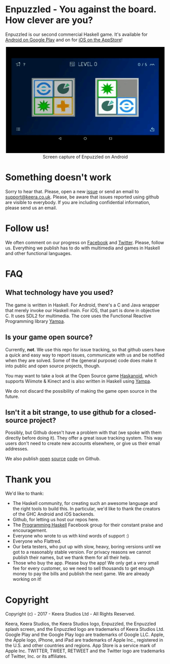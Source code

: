 # Enpuzzled - You against the board. How clever are you?

Enpuzzled is our second commercial Haskell game. It's available for [Android on Google Play](https://play.google.com/store/apps/details?id=uk.co.keera.games.enpuzzled)
and on for [iOS on the AppStore](https://apps.apple.com/us/app/enpuzzled/id1460083994)!

<p align="center">
<img src="enpuzzled.gif" alt="Screen capture of Enpuzzled on Android" />
<br /> Screen capture of Enpuzzled on Android
</p>

# Something doesn't work
Sorry to hear that. Please, open a new [issue](https://github.com/keera-studios/enpuzzled/issues/new) or send an email to [support@keera.co.uk](mailto:support@keera.co.uk). Please, be aware that issues reported using github are visible to everybody. If you are including confidential information, please send us an email.

# Follow us!
We often comment on our progress on [Facebook](http://facebook.com/keerastudios) and [Twitter](http://twitter.com/KeeraStudios). Please, follow us. Everything we publish has to do with multimedia and games in Haskell and other functional languages.

# FAQ
## What technology have you used?
The game is written in Haskell. For Android, there's a C and Java wrapper that merely invoke our Haskell main. For iOS, that part is done in objective C. It uses SDL2 for multimedia. The core uses the Functional Reactive Programming library [Yampa](http://github.com/ivanperez-keera/Yampa).

## Is your game open source?
Currently, **not**. We use this repo for issue tracking, so that github users have a quick and easy way to report issues, communicate with us and be notified when they are solved. Some of the (general purpose) code does make it into public and open source projects, though.

You may want to take a look at the Open Source game [Haskanoid](http://github.com/ivanperez-keera/haskanoid), which supports Wiimote & Kinect and is also written in Haskell using [Yampa](http://github.com/ivanperez-keera/Yampa).

We do not discard the possibility of making the game open source in the future.

## Isn't it a bit strange, to use github for a closed-source project?
Possibly, but Github doesn't have a problem with that (we spoke with them directly before doing it). They offer a great issue tracking system. This way users don't need to create new accounts elsewhere, or give us their email addresses.

We also publish [open](https://github.com/keera-studios/keera-hails) [source](https://github.com/keera-studios/keera-posture) [code](https://github.com/keera-studios/keera-callbacks) on Github.

# Thank you
We'd like to thank:
* The Haskell community, for creating such an awesome language and the right tools to build this. In particular, we'd like to thank the creators of the GHC Android and iOS backends.
* Github, for letting us host our repos here.
* The [Programming Haskell](https://www.facebook.com/groups/programming.haskell/) Facebook group for their constant praise and encouragement.
* Everyone who wrote to us with kind words of support :)
* Everyone who Flattred.
* Our beta testers, who put up with slow, heavy, boring versions until we got to a reasonably stable version. For privacy reasons we cannot publish their names, but we thank them for all their help.
* Those who buy the app. Please buy the app! We only get a very small fee for every customer, so we need to sell thousands to get enough money to pay the bills and publish the next game. We are already working on it!

# Copyright

Copyright (c) - 2017 - Keera Studios Ltd - All Rights Reserved.

Keera, Keera Studios, the Keera Studios logo, Enpuzzled, the Enpuzzled splash
screen, and the Enpuzzled logo are trademarks of Keera Studios Ltd. Google Play
and the Google Play logo are trademarks of Google LLC. Apple, the Apple logo,
iPhone, and iPad are trademarks of Apple Inc., registered in the U.S. and other
countries and regions. App Store is a service mark of Apple Inc. TWITTER,
TWEET, RETWEET and the Twitter logo are trademarks of Twitter, Inc. or its
affiliates.
